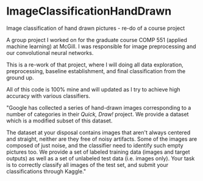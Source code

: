 # ImageClassificationHandDrawn
Image classification of hand drawn pictures - re-do of a course project

A group project I worked on for the graduate course COMP 551 (applied machine learning) at McGill.
I was responsible for image preprocessing and our convolutional neural networks.

This is a re-work of that project, where I will doing all data exploration, preprocessing, baseline establishment, and final classification from the ground up.

All of this code is 100% mine and will updated as I try to achieve high accuracy with various classifiers.

"Google has collected a series of hand-drawn images corresponding to a number of categories in their *Quick, Draw!* project. 
We provide a dataset which is a modified subset of this dataset.

The dataset at your disposal contains images that aren't always centered and straight, neither are they free of noisy artifacts. Some of the images are composed of just noise, and the classifier need to identify such empty pictures too. 
We provide a set of labeled training data (images and target outputs) as well as a set of unlabeled test data (i.e. images only). 
Your task is to correctly classify all images of the test set, and submit your classifications through Kaggle."

